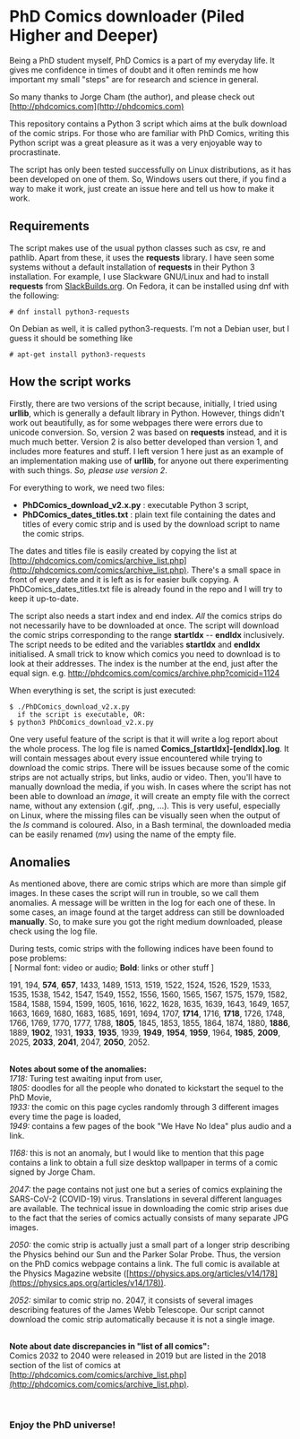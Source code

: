 # PhD Comics downloader (Piled Higher and Deeper)

Being a PhD student myself, PhD Comics is a part of my everyday life. It gives
me confidence in times of doubt and it often reminds me how important my small
"steps" are for research and science in general.

So many thanks to Jorge Cham (the author), and please check out
[http://phdcomics.com](http://phdcomics.com)

This repository contains a Python 3 script which aims at the bulk download of
the comic strips. For those who are familiar with PhD Comics, writing this
Python script was a great pleasure as it was a very enjoyable way to
procrastinate.

The script has only been tested successfully on Linux distributions, as it has
been developed on one of them. So, Windows users out there, if you find a way
to make it work, just create an issue here and tell us how to make it work.



## Requirements

The script makes use of the usual python classes such as csv, re and pathlib.
Apart from these, it uses the **requests** library. I have seen some systems
without a default installation of **requests** in their Python 3 installation.
For example, I use Slackware GNU/Linux and had to install **requests**  from
[SlackBuilds.org](https://slackbuilds.org/). On Fedora, it can be installed
using dnf with the following:
```
# dnf install python3-requests
```
On Debian as well, it is called python3-requests. I'm not a Debian user, but I
guess it should be something like
```
# apt-get install python3-requests
```



## How the script works

Firstly, there are two versions of the script because, initially, I tried using
**urllib**, which is generally a default library in Python. However, things
didn't work out beautifully, as for some webpages there were errors due to
unicode conversion. So, version 2 was based on **requests** instead, and it is
much much better. Version 2 is also better developed than version 1, and
includes more features and stuff. I left version 1 here just as an example of
an implementation making use of **urllib**, for anyone out there experimenting
with such things. *So, please use version 2*.

For everything to work, we need two files:
* **PhDComics_download_v2.x.py** : executable Python 3 script,
* **PhDComics_dates_titles.txt** : plain text file containing the dates and
  titles of every comic strip and is used by the download script to name the
  comic strips.

The dates and titles file is easily created by copying the list at
[http://phdcomics.com/comics/archive_list.php](http://phdcomics.com/comics/archive_list.php).
There's a small space in front of every date and it is left as is for easier
bulk copying. A PhDComics_dates_titles.txt file is already found in the repo
and I will try to keep it up-to-date.

The script also needs a start index and end index. *All* the comics strips do
not necessarily have to be downloaded at once. The script will download the
comic strips corresponding to the range **startIdx** -- **endIdx** inclusively.
The script needs to be edited and the variables **startIdx** and **endIdx**
initialised. A small trick to know which comics you need to download is to look
at their addresses. The index is the number at the end, just after the equal
sign.  e.g.  http://phdcomics.com/comics/archive.php?comicid=1124

When everything is set, the script is just executed:
```
$ ./PhDComics_download_v2.x.py
  if the script is executable, OR:
$ python3 PhDComics_download_v2.x.py
```

One very useful feature of the script is that it will write a log report about
the whole process. The log file is named **Comics_[startIdx]_-_[endIdx].log**.
It will contain messages about every issue encountered while trying to download
the comic strips. There will be issues because some of the comic strips are not
actually strips, but links, audio or video. Then, you'll have to manually
download the media, if you wish. In cases where the script has not been able to
download an *image*, it will create an empty file with the correct name,
without any extension (.gif, .png, ...). This is very useful, especially on
Linux, where the missing files can be visually seen when the output of the *ls*
command is coloured. Also, in a Bash terminal, the downloaded media can be
easily renamed (*mv*) using the name of the empty file.



## Anomalies

As mentioned above, there are comic strips which are more than simple gif
images. In these cases the script will run in trouble, so we call them
anomalies. A message will be written in the log for each one of these. In some
cases, an image found at the target address can still be downloaded
__manually__. So, to make sure you got the right medium downloaded, please
check using the log file.

During tests, comic strips with the following indices have been found to pose
problems:</br>
[ Normal font: video or audio; **Bold**: links or other stuff ]

191, 194, **574**, **657**, 1433, 1489, 1513, 1519, 1522, 1524, 1526, 1529,
1533, 1535, 1538, 1542, 1547, 1549, 1552, 1556, 1560, 1565, 1567, 1575, 1579,
1582, 1584, 1588, 1594, 1599, 1605, 1616, 1622, 1628, 1635, 1639, 1643, 1649,
1657, 1663, 1669, 1680, 1683, 1685, 1691, 1694, 1707, **1714**, 1716, **1718**,
1726, 1748, 1766, 1769, 1770, 1777, 1788, **1805**, 1845, 1853, 1855, 1864,
1874, 1880, **1886**, 1889, **1902**, 1931, **1933**, **1935**, 1939, **1949**,
**1954**, **1959**, 1964, **1985**, **2009**, 2025, **2033**, **2041**, 2047,
**2050**, 2052.
</br></br>

**Notes about some of the anomalies:** </br>
*1718:* Turing test awaiting input from user, </br>
*1805:* doodles for all the people who donated to kickstart the sequel to the PhD
Movie, </br>
*1933:* the comic on this page cycles randomly through 3 different images every
time the page is loaded, </br>
*1949:* contains a few pages of the book "We Have No Idea" plus audio and a link.
</br>

*1168:* this is not an anomaly, but I would like to mention that this page
contains a link to obtain a full size desktop wallpaper in terms of a comic
signed by Jorge Cham.

*2047:* the page contains not just one but a series of comics explaining the
SARS-CoV-2 (COVID-19) virus. Translations in several different languages are
available. The technical issue in downloading the comic strip arises due to the
fact that the series of comics actually consists of many separate JPG images.

*2050:* the comic strip is actually just a small part of a longer strip
describing the Physics behind our Sun and the Parker Solar Probe. Thus, the
version on the PhD comics webpage contains a link. The full comic is available
at the Physics Magazine website
([https://physics.aps.org/articles/v14/178](https://physics.aps.org/articles/v14/178)).

*2052:* similar to comic strip no. 2047, it consists of several images
describing features of the James Webb Telescope. Our script cannot download the
comic strip automatically because it is not a single image.
</br></br>

**Note about date discrepancies in "list of all comics":** </br>
Comics 2032 to 2040 were released in 2019 but are listed in the 2018 section of
the list of comics at
[http://phdcomics.com/comics/archive_list.php](http://phdcomics.com/comics/archive_list.php).

</br>

### Enjoy the PhD universe!
